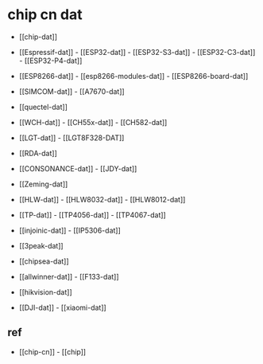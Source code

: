 
# chip cn dat 

- [[chip-dat]]


- [[Espressif-dat]] - [[ESP32-dat]] - [[ESP32-S3-dat]] - [[ESP32-C3-dat]] - [[ESP32-P4-dat]]

- [[ESP8266-dat]] - [[esp8266-modules-dat]] - [[ESP8266-board-dat]]

- [[SIMCOM-dat]]  - [[A7670-dat]]

- [[quectel-dat]]

- [[WCH-dat]] - [[CH55x-dat]] - [[CH582-dat]]

- [[LGT-dat]] - [[LGT8F328-DAT]]

- [[RDA-dat]]

- [[CONSONANCE-dat]] - [[JDY-dat]]

- [[Zeming-dat]]

- [[HLW-dat]] - [[HLW8032-dat]] - [[HLW8012-dat]]



- [[TP-dat]] - [[TP4056-dat]] - [[TP4067-dat]]

- [[injoinic-dat]] - [[IP5306-dat]]

- [[3peak-dat]]

- [[chipsea-dat]]

- [[allwinner-dat]] - [[F133-dat]]

- [[hikvision-dat]]




- [[DJI-dat]] - [[xiaomi-dat]]


## ref 

- [[chip-cn]] - [[chip]]